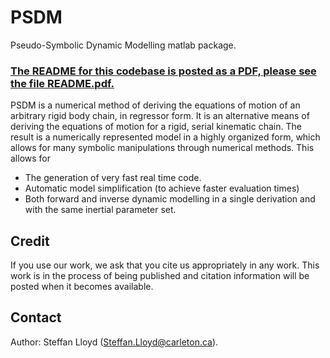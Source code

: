 # PSDM

Pseudo-Symbolic Dynamic Modelling matlab package.

### [**The README for this codebase is posted as a PDF, please see the file README.pdf.**](README.pdf)

PSDM is a numerical method of deriving the equations of motion of an arbitrary rigid body chain, in regressor form. It is an alternative means of deriving the equations of motion for a rigid, serial kinematic chain. The result is a numerically represented model in a highly organized form, which allows for many symbolic manipulations through numerical methods. This allows for

 - The generation of very fast real time code.
 - Automatic model simplification (to achieve faster evaluation times)
 - Both forward and inverse dynamic modelling in a single derivation and with the same inertial parameter set.

## Credit
If you use our work, we ask that you cite us appropriately in any work. This work is in the process of being published and citation information will be posted when it becomes available.

## Contact
Author: Steffan Lloyd (Steffan.Lloyd@carleton.ca).
